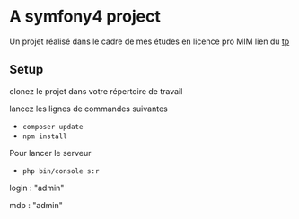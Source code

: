 **A symfony4 project**
======================

Un projet réalisé dans le cadre de mes études en licence pro MIM
lien du [tp](https://github.com/moshifr/sf_lp2018)

Setup
---

 clonez le projet dans votre répertoire de travail

lancez les lignes de commandes suivantes
 - ``composer update``
 - ``npm install``

Pour lancer le serveur
- ``php bin/console s:r``


login : "admin"

mdp : "admin"
